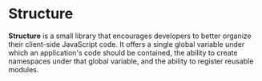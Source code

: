 # Structure

**Structure** is a small library that encourages developers to better organize their client-side JavaScript code. It offers a single global variable under which an application's code should be contained, the ability to create namespaces under that global variable, and the ability to register reusable modules.
